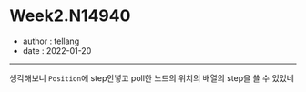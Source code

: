 # Week2.N14940

* author : tellang
* date : 2022-01-20

---
생각해보니 `Position`에 step안넣고 poll한 노드의 위치의 배열의 step을 쓸 수 있었네